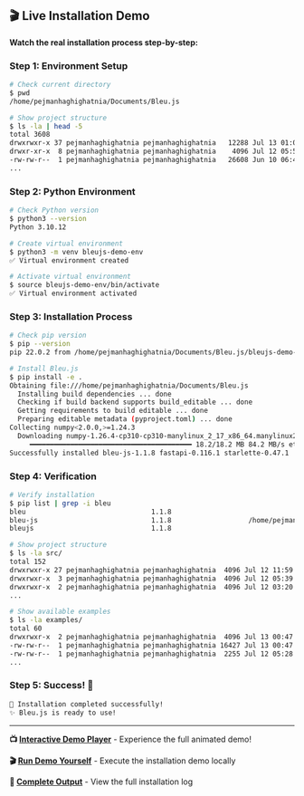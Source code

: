 ## 🎬 Live Installation Demo

**Watch the real installation process step-by-step:**

### Step 1: Environment Setup
```bash
# Check current directory
$ pwd
/home/pejmanhaghighatnia/Documents/Bleu.js

# Show project structure
$ ls -la | head -5
total 3608
drwxrwxr-x 37 pejmanhaghighatnia pejmanhaghighatnia   12288 Jul 13 01:08 .
drwxr-xr-x  8 pejmanhaghighatnia pejmanhaghighatnia    4096 Jul 12 05:55 ..
-rw-rw-r--  1 pejmanhaghighatnia pejmanhaghighatnia   26608 Jun 10 06:42 aggregated_responses.json
...
```

### Step 2: Python Environment
```bash
# Check Python version
$ python3 --version
Python 3.10.12

# Create virtual environment
$ python3 -m venv bleujs-demo-env
✅ Virtual environment created

# Activate virtual environment
$ source bleujs-demo-env/bin/activate
✅ Virtual environment activated
```

### Step 3: Installation Process
```bash
# Check pip version
$ pip --version
pip 22.0.2 from /home/pejmanhaghighatnia/Documents/Bleu.js/bleujs-demo-env/lib/python3.10/site-packages/pip (python 3.10)

# Install Bleu.js
$ pip install -e .
Obtaining file:///home/pejmanhaghighatnia/Documents/Bleu.js
  Installing build dependencies ... done
  Checking if build backend supports build_editable ... done
  Getting requirements to build editable ... done
  Preparing editable metadata (pyproject.toml) ... done
Collecting numpy<2.0.0,>=1.24.3
  Downloading numpy-1.26.4-cp310-cp310-manylinux_2_17_x86_64.manylinux2014_x86_64.whl (18.2 MB)
     ━━━━━━━━━━━━━━━━━━━━━━━━━━━━━━━━━━━━━━━━ 18.2/18.2 MB 84.2 MB/s eta 0:00:00
Successfully installed bleu-js-1.1.8 fastapi-0.116.1 starlette-0.47.1
```

### Step 4: Verification
```bash
# Verify installation
$ pip list | grep -i bleu
bleu                               1.1.8
bleu-js                            1.1.8                   /home/pejmanhaghighatnia/Documents/Bleu.js
bleujs                             1.1.8

# Show project structure
$ ls -la src/
total 152
drwxrwxr-x 27 pejmanhaghighatnia pejmanhaghighatnia  4096 Jul 12 11:59 .
drwxrwxr-x  3 pejmanhaghighatnia pejmanhaghighatnia  4096 Jul 12 05:39 api
drwxrwxr-x  2 pejmanhaghighatnia pejmanhaghighatnia  4096 Jul 12 03:20 applications
...

# Show available examples
$ ls -la examples/
total 60
drwxrwxr-x  2 pejmanhaghighatnia pejmanhaghighatnia  4096 Jul 13 00:47 .
-rw-rw-r--  1 pejmanhaghighatnia pejmanhaghighatnia 16427 Jul 13 00:47 ci_cd_demo.py
-rw-rw-r--  1 pejmanhaghighatnia pejmanhaghighatnia  2255 Jul 12 05:28 mps_acceleration_demo.py
...
```

### Step 5: Success! 🎉
```bash
🎉 Installation completed successfully!
✨ Bleu.js is ready to use!
```

---

**📺 [Interactive Demo Player](simple_animated_demo.html)** - Experience the full animated demo!

**🎬 [Run Demo Yourself](simple_demo.sh)** - Execute the installation demo locally

**📄 [Complete Output](animated_demo_output.txt)** - View the full installation log
